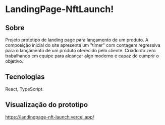 # LandingPage-NftLaunch!

## Sobre
Projeto prototipo de landing page para lançamento de um produto.
A composição inicial do site apresenta um "timer" com contagem regressiva para o lançamento de um produto oferecido pelo cliente.
Criado do zero trabalhando em equipe para alcançar algo moderno e capaz de cumprir o objetivo.

## Tecnologias
React, TypeScript.

## Visualização do prototipo
https://landingpage-nft-launch.vercel.app/




